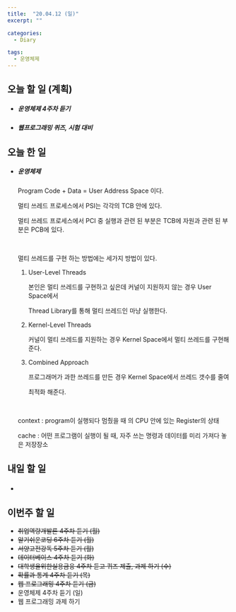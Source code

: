 ```yaml
---
title:  "20.04.12 (일)"
excerpt: ""

categories:
  - Diary

tags:
  - 운영체제
---
```


## 오늘 할 일 (계획)

- ##### 운영체제 4주차 듣기

- ##### 웹프로그래밍 퀴즈, 시험 대비

## 오늘 한 일

- ##### 운영체제

  Program Code + Data = User Address Space 이다.
  
  멀티 쓰레드 프로세스에서 PSI는 각각의 TCB 안에 있다.
  
  멀티 쓰레드 프로세스에서 PCI 중 실행과 관련 된 부분은 TCB에 자원과 관련 된 부분은 PCB에 있다.
  
  <br>
  
  멀티 쓰레드를 구현 하는 방법에는 세가지 방법이 있다.
  
  1. User-Level Threads
  
     본인은 멀티 쓰레드를 구현하고 싶은데 커널이 지원하지 않는 경우 User Space에서
  
     Thread Library를 통해 멀티 쓰레드인 마냥 실행한다.
  
  2. Kernel-Level Threads
  
     커널이 멀티 쓰레드를 지원하는 경우 Kernel Space에서 멀티 쓰레드를 구현해 준다.
  
  3. Combined Approach
  
     프로그래머가 과한 쓰레드를 만든 경우 Kernel Space에서 쓰레드 갯수를 줄여
  
     최적화 해준다.
  
  <br>
  
  context : program이 실행되다 멈췄을 때 의 CPU 안에 있는 Register의 상태
  
  cache : 어떤 프로그램이 실행이 될 때, 자주 쓰는 명령과 데이터를 미리 가져다 놓은 저장장소
  
  


## 내일 할 일

- ##### 




## 이번주 할 일

- ~~취업역량개발론 4주차 듣기 (월)~~
- ~~알기쉬운코딩 6주차 듣기 (월)~~
- ~~서양고전강독 5주차 듣기 (월)~~
- ~~데이터베이스 4주차 듣기 (화)~~
- ~~대학생을위한실용금융 4주차 듣고 퀴즈 제출, 과제 하기 (수)~~
- ~~확률과 통계 4주차 듣기 (목)~~
- ~~웹 프로그래밍 4주차 듣기 (금)~~
- 운영체제 4주차 듣기 (일)
- 웹 프로그래밍 과제 하기